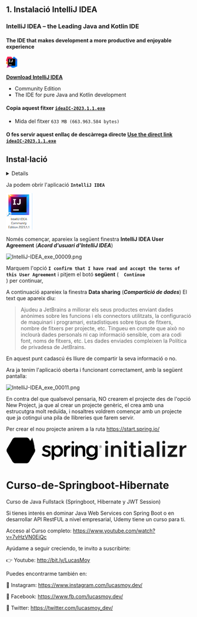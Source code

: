 
## **1.** Instalació IntelliJ IDEA  

### **IntelliJ IDEA** – the **Leading Java** and Kotlin IDE
#### The **IDE** that makes development a more productive and enjoyable experience

<img src="./imatges/Mediamodifier-Design.svg" style="height:30px;"></img>
<!-- ![image](./imatges/Mediamodifier-Design.svg) -->

[**Download IntelliJ IDEA**](https://www.jetbrains.com/idea/download/)
* Community Edition
* The IDE for pure Java and Kotlin development

#### Copia aquest fitxer [**```ideaIC-2023.1.1.exe```**](./fitxers/ideaIC-2023.1.1.exe)
* Mida del fitxer ```633 MB (663.963.584 bytes)```

#### O fes servir aquest enllaç de descàrrega directe [Use the direct link **```ideaIC-2023.1.1.exe```**](https://download.jetbrains.com/idea/ideaIC-2023.1.1.exe?_gl=1*1k8vect*_ga*MTg2MTY5NjQ4LjE2Nzk5Mzk4Njc.*_ga_9J976DJZ68*MTY4Mjg3MzkwNy4yLjEuMTY4Mjg3Mzk0MC4yNy4wLjA.&_ga=2.48120163.554094189.1682873907-186169648.1679939867)

<summary>

## Instal·lació

<details>

### **1.** Executa el fitxer **```ideaIC-2023.1.1.exe```**.

![IntelliJ-IDEA_00001.png](./imatges/IntelliJ-IDEA_00001.png)
### **2.** Pitja el botó **següent** (<code> <b><u>N</u>ext ></b> </code>) per continuar,

![IntelliJ-IDEA_00002.png](./imatges/IntelliJ-IDEA_00002.png)
### **3.** No cal, però si vols pots modificar la ruta (<code> <b> B<u>r</u>owser...</b></code>), i si no, pitja el botó **següent** (<code> <b><u>N</u>ext ></b> </code>) per continuar,

![IntelliJ-IDEA_00003.png](./imatges/IntelliJ-IDEA_00003.png)
### **4.** Assegura't que estàn marcades les segünents opcions:

> #### **Create Desktop Shortcut**
> 
> - :white_check_mark: IntelliJ IDEA Community Edition
> 
> ####  **Update Context Menu**
> 
> - :white_check_mark: Add "Open Folder as Project"
>  
> ####  **Update ```PATH``` Variable (restart needed)**
> 
> - :white_check_mark: Add "**```bin```**" folder to the > **```PATH```**
> 
> ####  **Create associations**
> 
> - :white_check_mark: **```.java```**

Quan estiguin totes aquestes opcions marcades, pitja el botó **següent** (<code> <b><u>N</u>ext ></b> </code>) per continuar,

> ## **NOTA**: Pot ser que no estiguin exactament aquestes opcions!

![IntelliJ-IDEA_00004.png](./imatges/IntelliJ-IDEA_00004.png)

 pitja el botó **Install** (<code><b><u>I</u>nstall</b> </code>) per començar la instal·lació.
<!--  
![IntelliJ-IDEA_00005.png](./imatges/IntelliJ-IDEA_00005.png)

![IntelliJ-IDEA_00006.png](./imatges/IntelliJ-IDEA_00006.png) -->

![IntelliJ-IDEA_00007.png](./imatges/IntelliJ-IDEA_00007.png)

### **4.** Marca l'opció ***I want to manually reboot later***, i recorda que cal reiniciar l'equip abans de que funcioni la instal·lació:

> :radio_button: **```I want to manually reboot later```**

 i pitja el botó **Finish** (<code><b><u>F</u>inish</b> </code>) per començar la instal·lació.

![IntelliJ-IDEA_00008.png](./imatges/IntelliJ-IDEA_00008.png)


Si tot ha anat correctament, s'ha creat la següent icona a l'escriptori,

<img src="./imatges/IntelliJ-IDEA_exe_00008.png" height="100"></img>

i l'aplicació es troba a la següent carpeta:
```"C:\Program Files\JetBrains\IntelliJ IDEA Community Edition 2023.1.1\bin\idea64.exe"```

Abans d'obrir l'aplicació, recordem que cal reiniciar l'ordinador.
</details>
</summary>

Ja podem obrir l'aplicació **```IntelliJ IDEA```**

<img src="./imatges/IntelliJ-IDEA_exe_00008.png" height="100"></img>


Només començar, apareiex la següent finestra **IntelliJ IDEA User Agreement** (***Acord d'usuari d'IntelliJ IDEA***)

![IntelliJ-IDEA_exe_00009.png](./imatges/IntelliJ-IDEA_exe_00009.png)

Marquem l'opció **```I confirm that I have read and accept the terms of this User Agreement```** i pitjem el botó **següent** (<code> <b> Continue </b></code>) per continuar,


A continuació apareiex la finestra **Data sharing** (***Compartició de dades***)
El text que apareix diu:

> Ajudeu a JetBrains a millorar els seus productes enviant dades anònimes sobre les funcions i els connectors utilitzats, la configuració de maquinari i programari, estadístiques sobre tipus de fitxers, nombre de fitxers per projecte, etc. Tingueu en compte que això no inclourà dades personals ni cap informació sensible, com ara codi font, noms de fitxers, etc. Les dades enviades compleixen la Política de privadesa de JetBrains.

En aquest punt cadascú és lliure de compartir la seva informació o no.

Ara ja tenim l'aplicació oberta i funcionant correctament, amb la següent pantalla:

![IntelliJ-IDEA_exe_00011.png](./imatges/IntelliJ-IDEA_exe_00011.png)

En contra del que qualsevol pensaria, NO crearem el projecte des de l'opció New Project, ja que al crear un projecte genèric, el crea amb una estrucutgra molt reduïda, i nosaltres voldrem començar amb un projecte que ja cotingui una pila de llibreries que farem servir.

Per crear el nou projecte anirem a la ruta https://start.spring.io/

<a href="https://start.spring.io/"><span class="logo-content" tabindex="-1"><svg aria-hidden="true" focusable="false" data-icon="spring-initializr" role="img" xmlns="http://www.w3.org/2000/svg" x="0px" y="0px" class="" viewBox="0 0 992.4 141.6"><g><path class="st0" d="M153.4,62.6l-30.2-52.3c-2.6-4.5-9.1-8.3-14.3-8.3H48.5c-5.2,0-11.7,3.7-14.3,8.3L4,62.6 c-2.6,4.5-2.6,12,0,16.5l30.2,52.3c2.6,4.5,9.1,8.3,14.3,8.3h60.4c5.2,0,11.7-3.7,14.3-8.3l30.2-52.3 C156.1,74.5,156.1,67.1,153.4,62.6z"></path><g><circle class="st1" cx="36.7" cy="115.2" r="6.1"></circle></g><g><path class="st1" d="M139,97.4C121.3,121,83.5,113,59.3,114.2c0,0-4.3,0.2-8.6,0.9c0,0,1.6-0.7,3.7-1.4c17-5.9,25-7.1,35.4-12.4 c19.4-9.9,38.7-31.6,42.7-54.1c-7.4,21.6-29.9,40.3-50.3,47.8c-14,5.2-39.3,10.2-39.3,10.2l-1-0.5C24.5,96.4,24,59,55.3,47 C69,41.7,82.2,44.6,97,41.1c15.8-3.8,34.1-15.6,41.6-31.1C146.9,34.8,156.9,73.5,139,97.4z"></path><path class="st0" d="M138.6,10c8.3,24.8,18.4,63.5,0.4,87.4c-11.1,14.8-30.1,17.2-48.7,17.2c-8.8,0-17.5-0.5-25.2-0.5 c-2,0-3.9,0-5.7,0.1c0,0-4.3,0.2-8.6,0.9c0,0,1.6-0.7,3.7-1.4c17-5.9,25-7.1,35.4-12.4c19.4-9.9,38.7-31.6,42.7-54.1 c-7.4,21.6-29.9,40.3-50.3,47.8c-14,5.2-39.3,10.2-39.3,10.2l0,0l-1-0.5C24.5,96.4,24,59,55.3,47C69,41.7,82.2,44.6,97,41.1 C112.8,37.4,131.1,25.5,138.6,10 M139.1,2.1l-3.2,6.6c-7.5,15.6-25.8,26.2-39.6,29.5C90.1,39.7,84,40,78.2,40.3 c-7.7,0.4-15.7,0.8-23.9,3.9C35,51.6,27.6,67.8,27.1,80.5c-0.5,12.1,4.7,22.6,13.2,26.9c0.5,0.3,1.6,0.9,2.5,0.9h1.3l0.2-0.2 c5.8-1.2,26.5-5.6,38.9-10.1c8.6-3.2,18.3-8.6,27.1-15.8c-6.5,6.9-14.1,12.7-21.8,16.6c-6.3,3.2-11.7,4.9-19.2,7.2 c-4.4,1.3-9.5,2.9-15.7,5c-2.2,0.7-3.8,1.5-3.9,1.5l-2.2,4.5l3.9,1.2c4.1-0.7,8.2-0.9,8.3-0.9c1.7-0.1,3.5-0.1,5.5-0.1 c3.7,0,7.6,0.1,11.7,0.3c4.4,0.1,8.9,0.3,13.5,0.3c18.5,0,39-2.2,51.1-18.4c14.1-18.8,14.2-48.3,0.1-90.2L139.1,2.1L139.1,2.1z"></path></g></g><g><g><path class="st0" d="M194.1,98.2c-1.5-0.8-2.5-2.5-2.5-4.7c0-3,2.4-5.5,5.5-5.5c1.1,0,2.1,0.4,2.9,0.8c5.7,3.8,11.7,5.7,17,5.7 c5.8,0,9.2-2.5,9.2-6.4v-0.3c0-4.7-6.3-6.2-13.2-8.3c-8.7-2.5-18.5-6-18.5-17.3v-0.3c0-11.2,9.3-18,21-18c6.3,0,12.8,1.8,18.6,4.8 c1.9,1,3.3,2.8,3.3,5.2c0,3.1-2.5,5.5-5.7,5.5c-1.1,0-1.8-0.3-2.6-0.6c-4.8-2.5-9.7-4-13.8-4c-5.3,0-8.3,2.5-8.3,5.8v0.3 c0,4.4,6.4,6.2,13.3,8.4c8.7,2.6,18.4,6.7,18.4,17.2v0.3c0,12.4-9.7,18.6-21.9,18.6C209,105.2,200.9,102.8,194.1,98.2z"></path><path class="st0" d="M243.6,50.8c0-3.8,2.9-6.8,6.7-6.8c3.8,0,6.8,3,6.8,6.8v4c4.4-6.2,10.6-11.1,20.1-11.1 c13.8,0,27.4,10.9,27.4,30.7v0.3c0,19.6-13.5,30.7-27.4,30.7c-9.8,0-16-4.9-20.1-10.4v20.9c0,3.8-3,6.8-6.8,6.8 c-3.6,0-6.7-2.9-6.7-6.8V50.8z M291,74.7v-0.3c0-11.4-7.7-18.9-16.8-18.9c-9.2,0-17.2,7.7-17.2,18.9v0.3c0,11.3,8,18.9,17.2,18.9 C283.3,93.7,291,86.4,291,74.7z"></path><path class="st0" d="M309.8,50.8c0-3.8,2.9-6.8,6.7-6.8s6.8,3,6.8,6.8v3.3c0.6-5,8.9-10.1,14.8-10.1c4.3,0,6.7,2.8,6.7,6.7 c0,3.5-2.4,5.9-5.4,6.5c-9.7,1.6-16.2,10.1-16.2,21.7v19.5c0,3.6-3,6.7-6.8,6.7c-3.6,0-6.7-2.9-6.7-6.7V50.8L309.8,50.8 L309.8,50.8z"></path><path class="st0" d="M350.2,50.9c0-3.8,2.9-6.8,6.7-6.8s6.8,3,6.8,6.8v47.6c0,3.8-3,6.7-6.8,6.7c-3.6,0-6.7-2.9-6.7-6.7V50.9z"></path><path class="st0" d="M370.6,50.9c0-3.8,2.9-6.8,6.7-6.8c3.8,0,6.8,3,6.8,6.8v2.8c3.8-5.5,9.3-9.7,18.5-9.7c13.3,0,21,8.9,21,22.6 v31.8c0,3.8-2.9,6.7-6.7,6.7s-6.8-2.9-6.8-6.7V70.8c0-9.2-4.5-14.5-12.7-14.5c-7.8,0-13.3,5.5-13.3,14.7v27.5c0,3.8-3,6.7-6.8,6.7 c-3.6,0-6.7-2.9-6.7-6.7L370.6,50.9L370.6,50.9z"></path><path class="st0" d="M483.1,43.9c-3.8,0-6.8,3-6.8,6.8v4c-4.4-6.2-10.6-11.1-20.1-11.1c-13.8,0-27.4,10.9-27.4,30.7v0.3 c0,19.6,13.5,30.7,27.4,30.7c9.8,0,16-4.9,20.1-10.3c-0.6,10.7-7.2,16.2-18.6,16.2c-6.8,0-12.7-1.6-18.1-4.7 c-0.6-0.4-1.5-0.5-2.4-0.5c-3.1,0-5.8,2.5-5.8,5.5c0,2.6,1.5,4.5,3.8,5.4c7.2,3.5,14.6,5.3,22.9,5.3c10.7,0,19-2.5,24.3-7.9 c4.9-4.9,7.5-12.3,7.5-22.2V50.8C489.8,46.9,486.8,43.9,483.1,43.9z M459.3,93.5c-9.3,0-16.8-7.3-16.8-19v-0.3 c0-11.4,7.7-18.9,16.8-18.9c9.2,0,17.2,7.7,17.2,18.9v0.3C476.6,85.9,468.6,93.5,459.3,93.5z"></path><path class="st0" d="M363.8,27.8c0,3.8-3,6.8-6.8,6.8s-6.8-3-6.8-6.8s3-6.8,6.8-6.8C360.6,20.9,363.8,23.9,363.8,27.8z"></path></g><g><path class="st0" d="M505.3,58.1c-3.8,0-6.9-3.1-6.9-6.9c0-3.9,3.1-6.9,6.9-6.9c3.9,0,6.9,3.1,6.9,6.9 C512.2,55,509.2,58.1,505.3,58.1z M505.3,45.3c-3.3,0-5.9,2.6-5.9,5.9c0,3.3,2.6,5.9,5.9,5.9c3.3,0,5.9-2.6,5.9-5.9 C511.2,47.8,508.6,45.3,505.3,45.3z M507.2,55.1l-2-3.1h-1.4v3.1h-1.1v-7.9h3.3c1.4,0,2.6,1,2.6,2.4c0,1.8-1.6,2.4-2,2.4l2.1,3.1 L507.2,55.1L507.2,55.1z M505.8,48.2h-2v2.8h2.1c0.6,0,1.4-0.5,1.4-1.4C507.3,48.7,506.6,48.2,505.8,48.2z"></path></g></g><g><path fill="currentColor" d="M529.9,27.2c0-4.4,3.6-8.1,8.2-8.1c4.5,0,8.1,3.8,8.1,8.1c0,4.4-3.6,8.2-8.1,8.2C533.6,35.5,529.9,31.6,529.9,27.2z M530.9,44.7h14.4v60.8h-14.4V44.7z"></path><path fill="currentColor" d="M616.9,66.8v38.7H603V69.6c0-8.2-5.3-14.1-12.8-14.1c-7.5,0-13.8,5.1-14.7,11.5v38.5h-14.4V44.7h14.4v8.1 c3.8-5.6,10.8-9.5,18.8-9.5C607.6,43.2,616.9,53,616.9,66.8z"></path><path fill="currentColor" d="M631.5,27.2c0-4.4,3.6-8.1,8.2-8.1c4.5,0,8.1,3.8,8.1,8.1c0,4.4-3.6,8.2-8.1,8.2C635.1,35.5,631.5,31.6,631.5,27.2z M632.4,44.7h14.4v60.8h-14.4V44.7z"></path><path fill="currentColor" d="M697.1,102.1c-3.4,2.9-8.4,4.8-12.9,4.8c-10.1,0-17.2-7.3-17.2-17.5V56.5h-8.8V44.7h8.8V27.9h14v16.7h13.8v11.9H681v31.1 c0,4.1,2.6,7.1,6,7.1c2.5,0,4.7-0.9,6-2.2L697.1,102.1z"></path><path fill="currentColor" d="M707.4,27.2c0-4.4,3.6-8.1,8.2-8.1c4.5,0,8.1,3.8,8.1,8.1c0,4.4-3.6,8.2-8.1,8.2C711,35.5,707.4,31.6,707.4,27.2z M708.3,44.7h14.4v60.8h-14.4V44.7z"></path><path fill="currentColor" d="M791.2,68.9v36.6h-14v-7.3c-4.5,5.6-12.1,8.7-19.2,8.7c-12.9,0-22.7-7.6-22.7-19.4c0-12,11.2-20.2,24.8-20.2 c5.5,0,11.5,1.2,17.1,3.3v-1.6c0-7.1-3.9-13.9-14.9-13.9c-5.8,0-11.3,2-16.5,4.6l-4.9-10c8.6-4.2,16.6-6.4,24.2-6.4 C781.2,43.2,791.2,53.5,791.2,68.9z M777.2,86.4v-6.8c-4.5-1.5-9.5-2.4-14.9-2.4c-7.2,0-12.9,4-12.9,9.8c0,5.8,5.1,9.4,11.9,9.4 C768.1,96.4,775.5,92.9,777.2,86.4z"></path><path d="M806.7,23.2h14.4v82.3h-14.4V23.2z" fill="currentColor"></path><path fill="currentColor" d="M836,27.2c0-4.4,3.6-8.1,8.2-8.1c4.5,0,8.1,3.8,8.1,8.1c0,4.4-3.6,8.2-8.1,8.2C839.6,35.5,836,31.6,836,27.2z M836.9,44.7 h14.4v60.8h-14.4V44.7z"></path><path fill="currentColor" d="M864.7,95L897,57.2h-31.5V44.7h50.5l-0.1,10.5l-32.4,37.8h32.7v12.6h-51.4V95z"></path><path fill="currentColor" d="M965.6,43.2v12.2c-13.1,0-21.8,7.8-21.8,19.3v30.7h-14.4V44.7h14.4v11.8C947.7,48.3,955.6,43.2,965.6,43.2z"></path></g></svg></span></a>


# Curso-de-Springboot-Hibernate
Curso de Java Fullstack (Springboot, Hibernate y JWT Session)

Si tienes interés en dominar Java Web Services con Spring Boot o en desarrollar API RestFUL a nivel empresarial, Udemy tiene un curso para ti.

Acceso al Curso completo: https://www.youtube.com/watch?v=7vHzVN0EiQc

Ayúdame a seguir creciendo, te invito a suscribirte: 

👉 Youtube: http://bit.ly/LucasMoy


Puedes encontrarme también en:

🔹 Instagram: https://www.instagram.com/lucasmoy.dev/

🔹 Facebook: https://www.fb.com/lucasmoy.dev/

🔹 Twitter: https://twitter.com/lucasmoy_dev/

